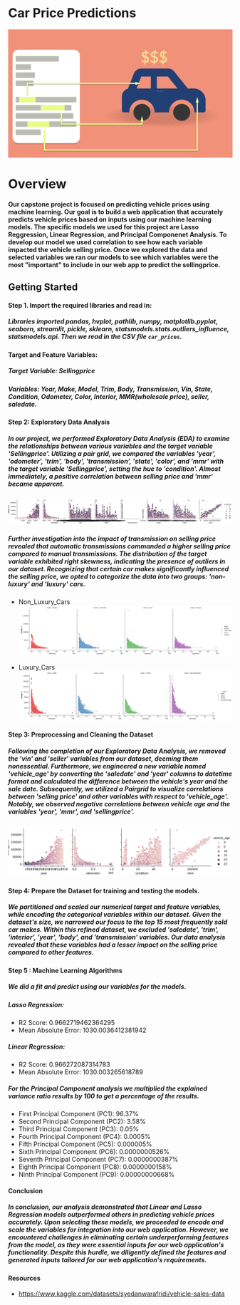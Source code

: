 
# Car Price Predictions

![Car_Picture](Images/car_picture.png)


# Overview

#### Our capstone project is focused on predicting vehicle prices using machine learning. Our goal is to build a web application that accurately predicts vehicle prices based on inputs using our machine learning models. The specific models we used for this project are Lasso Reggression, Linear Regression, and Principal Componenet Analysis. To develop our model we used correlation to see how each variable impacted the vehicle selling price.  Once we explored the data and selected variables we ran our models to see which variables were the most "important" to include in our web app to predict the sellingprice.

## Getting Started 

#### Step 1. Import the required libraries and read in:

##### Libraries imported pandas, hvplot, pathlib, numpy, matplotlib.pyplot, seaborn, streamlit, pickle, sklearn, statsmodels.stats.outliers_influence, statsmodels.api. Then we read in the CSV file `car_prices`.

#### Target and Feature Variables:

##### Target Variable: Sellingprice
##### Variables: Year, Make, Model, Trim, Body, Transmission, Vin, State, Condition, Odometer, Color, Interior, MMR(wholesale price), seller, saledate.

#### Step 2: Exploratory Data Analysis 

##### In our project, we performed Exploratory Data Analysis (EDA) to examine the relationships between various variables and the target variable 'Sellingprice'. Utilizing a pair grid, we compared the variables 'year', 'odometer', 'trim', 'body', 'transmission', 'state', 'color', and 'mmr' with the target variable 'Sellingprice', setting the hue to 'condition'. Almost immediately, a positive correlation between selling price and 'mmr' became apparent.

![Condition_Pair_Grid](Images/Pair_Grid_condition.png)

##### Further investigation into the impact of transmission on selling price revealed that automatic transmissions commanded a higher selling price compared to manual transmissions. The distribution of the target variable exhibited right skewness, indicating the presence of outliers in our dataset. Recognizing that certain car makes significantly influenced the selling price, we opted to categorize the data into two groups: 'non-luxury' and 'luxury' cars.

* Non_Luxury_Cars
![Non_Luxury](Images/non_luxury_df.png)

* Luxury_Cars
![Luxury](Images/luxury_df.png)
  
#### Step 3: Preprocessing and Cleaning the Dataset

##### Following the completion of our Exploratory Data Analysis, we removed the 'vin' and 'seller' variables from our dataset, deeming them nonessential. Furthermore, we engineered a new variable named 'vehicle_age' by converting the 'saledate' and 'year' columns to datetime format and calculated the difference between the vehicle's year and the sale date. Subsequently, we utilized a Pairgrid to visualize correlations between 'selling price' and other variables with respect to 'vehicle_age'. Notably, we observed negative correlations between vehicle age and the variables 'year', 'mmr', and 'sellingprice'.

![Vehicle_Age](Images/PairGrid_vehicle_age.png)

#### Step 4: Prepare the Dataset for training and testing the models.

##### We partitioned and scaled our numerical target and feature variables, while encoding the categorical variables within our dataset. Given the dataset's size, we narrowed our focus to the top 15 most frequently sold car makes. Within this refined dataset, we excluded 'saledate', 'trim', 'interior', 'year', 'body', and 'transmission' variables. Our data analysis revealed that these variables had a lesser impact on the selling price compared to other features.

#### Step 5 : Machine Learning Algorithms

##### We did a fit and predict using our variables for the models. 
##### Lasso Regression: 
* R2 Score: 0.9662719462364295
* Mean Absolute Error: 1030.0036412381942

##### Linear Regression:
* R2 Score: 0.966272087314783
* Mean Absolute Error: 1030.003265618789

##### For the Principal Component analysis we multiplied the explained variance ratio results by 100 to get a percentage of the results.
* First Principal Component (PC1): 96.37%
* Second Principal Component (PC2): 3.58%
* Third Principal Component (PC3): 0.05%
* Fourth Principal Component (PC4): 0.0005%
* Fifth Principal Component (PC5): 0.000005%
* Sixth Principal Component (PC6): 0.0000000526%
* Seventh Principal Component (PC7): 0.0000000387%
* Eighth Principal Component (PC8): 0.0000000158%
* Ninth Principal Component (PC9): 0.00000000668%

#### Conclusion 
##### In conclusion, our analysis demonstrated that Linear and Lasso Regression models outperformed others in predicting vehicle prices accurately. Upon selecting these models, we proceeded to encode and scale the variables for integration into our web application. However, we encountered challenges in eliminating certain underperforming features from the model, as they were essential inputs for our web application's functionality. Despite this hurdle, we diligently defined the features and generated inputs tailored for our web application's requirements.

#### Resources
* https://www.kaggle.com/datasets/syedanwarafridi/vehicle-sales-data
